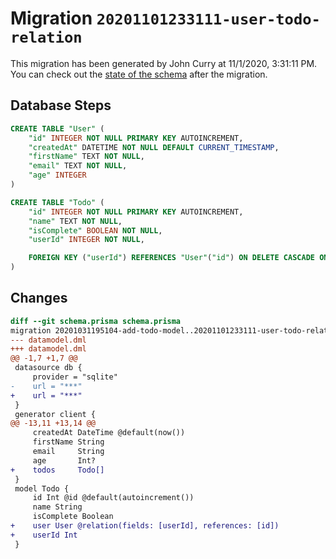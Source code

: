 # Migration `20201101233111-user-todo-relation`

This migration has been generated by John Curry at 11/1/2020, 3:31:11 PM.
You can check out the [state of the schema](./schema.prisma) after the migration.

## Database Steps

```sql
CREATE TABLE "User" (
    "id" INTEGER NOT NULL PRIMARY KEY AUTOINCREMENT,
    "createdAt" DATETIME NOT NULL DEFAULT CURRENT_TIMESTAMP,
    "firstName" TEXT NOT NULL,
    "email" TEXT NOT NULL,
    "age" INTEGER
)

CREATE TABLE "Todo" (
    "id" INTEGER NOT NULL PRIMARY KEY AUTOINCREMENT,
    "name" TEXT NOT NULL,
    "isComplete" BOOLEAN NOT NULL,
    "userId" INTEGER NOT NULL,

    FOREIGN KEY ("userId") REFERENCES "User"("id") ON DELETE CASCADE ON UPDATE CASCADE
)
```

## Changes

```diff
diff --git schema.prisma schema.prisma
migration 20201031195104-add-todo-model..20201101233111-user-todo-relation
--- datamodel.dml
+++ datamodel.dml
@@ -1,7 +1,7 @@
 datasource db {
     provider = "sqlite"
-    url = "***"
+    url = "***"
 }
 generator client {
@@ -13,11 +13,14 @@
     createdAt DateTime @default(now())
     firstName String
     email     String
     age       Int?
+    todos     Todo[]
 }
 model Todo {
     id Int @id @default(autoincrement())
     name String
     isComplete Boolean
+    user User @relation(fields: [userId], references: [id])
+    userId Int
 }
```


